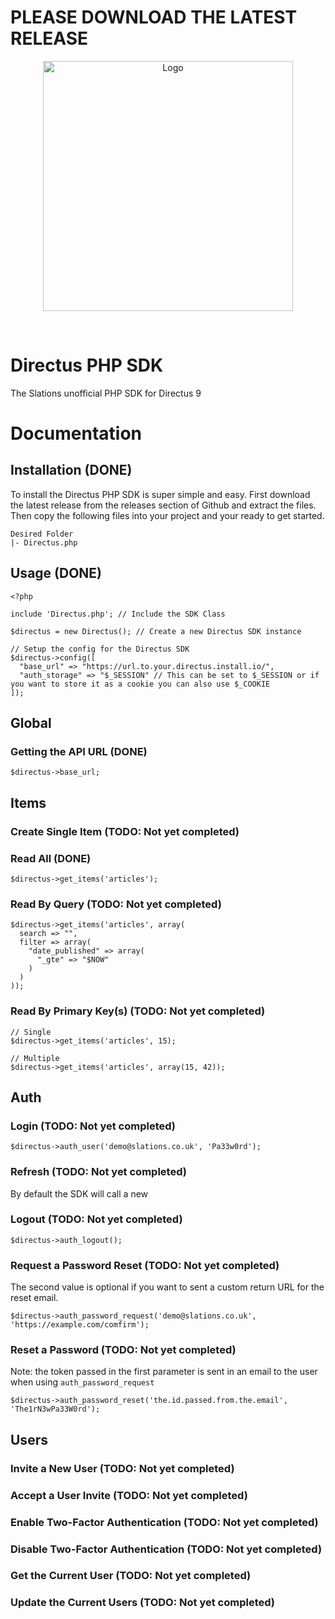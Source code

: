 # PLEASE DOWNLOAD THE LATEST RELEASE

<p align="center"><img width="400" alt="Logo" src="https://cdn.slations.co.uk/images/Slations-Logo.svg"></p>

<br>

# Directus PHP SDK

The Slations unofficial PHP SDK for Directus 9


# Documentation

## Installation (DONE)

To install the Directus PHP SDK is super simple and easy. First download the latest release from the releases section of Github and extract the files. Then copy the following files into your project and your ready to get started.
```
Desired Folder
|- Directus.php
```

## Usage (DONE)

```
<?php 

include 'Directus.php'; // Include the SDK Class

$directus = new Directus(); // Create a new Directus SDK instance

// Setup the config for the Directus SDK
$directus->config([
  "base_url" => "https://url.to.your.directus.install.io/",
  "auth_storage" => "$_SESSION" // This can be set to $_SESSION or if you want to store it as a cookie you can also use $_COOKIE
]);

```


## Global

### Getting the API URL (DONE)

```
$directus->base_url;
```


## Items

### Create Single Item (TODO: Not yet completed)



### Read All (DONE)
```
$directus->get_items('articles');
```

### Read By Query (TODO: Not yet completed)
```
$directus->get_items('articles', array(
  search => "",
  filter => array(
    "date_published" => array(
      "_gte" => "$NOW"
    )
  )
));
```
### Read By Primary Key(s) (TODO: Not yet completed)
```
// Single
$directus->get_items('articles', 15);

// Multiple
$directus->get_items('articles', array(15, 42));
```


## Auth

### Login (TODO: Not yet completed)

```
$directus->auth_user('demo@slations.co.uk', 'Pa33w0rd');
```

### Refresh (TODO: Not yet completed)

By default the SDK will call a new

### Logout (TODO: Not yet completed)

```
$directus->auth_logout();
```

### Request a Password Reset (TODO: Not yet completed)
The second value is optional if you want to sent a custom return URL for the reset email.
```
$directus->auth_password_request('demo@slations.co.uk', 'https://example.com/comfirm');
```

### Reset a Password (TODO: Not yet completed)
Note: the token passed in the first parameter is sent in an email to the user when using `auth_password_request`
```
$directus->auth_password_reset('the.id.passed.from.the.email', 'The1rN3wPa33W0rd');
```

## Users

### Invite a New User (TODO: Not yet completed)


### Accept a User Invite (TODO: Not yet completed)


### Enable Two-Factor Authentication (TODO: Not yet completed)


### Disable Two-Factor Authentication (TODO: Not yet completed)


### Get the Current User (TODO: Not yet completed)


### Update the Current Users (TODO: Not yet completed)
